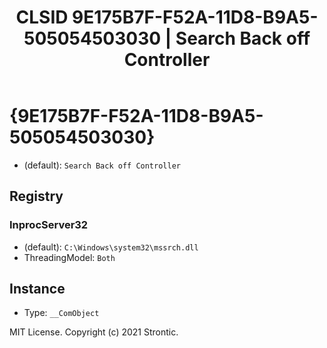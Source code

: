 ﻿---
title: "CLSID 9E175B7F-F52A-11D8-B9A5-505054503030 | Search Back off Controller"
excerpt: What is COM-Object CLSID 9E175B7F-F52A-11D8-B9A5-505054503030?
---

# {9E175B7F-F52A-11D8-B9A5-505054503030}

* (default): `Search Back off Controller`

## Registry


### InprocServer32

* (default): `C:\Windows\system32\mssrch.dll`
* ThreadingModel: `Both`

## Instance

* Type: `__ComObject`

MIT License. Copyright (c) 2021 Strontic.


